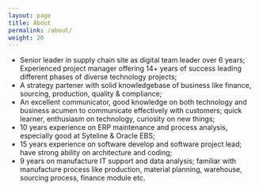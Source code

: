 ```yaml
---
layout: page
title: About
permalink: /about/
weight: 20
---
```


- Senior leader in supply chain site as digital team leader over 6 years; Experienced project manager offering 14+ years of success leading different phases of diverse technology projects;  
- A strategy partener with solid knowledgebase of business like finance, sourcing, production, quality & compliance;  
- An excellent communicator, good knowledge on both technology and business acumen to communicate effectively with customers; quick learner, enthusiasm on technology, curiosity on new things;  
- 10 years experience on ERP maintenance and process analysis, especially good at Syteline & Oracle EBS;  
- 15 years experience on software develop and software project lead; have strong ability on architecture and coding;  
- 9 years on manufacture IT support and data analysis; familiar with manufacture process like production, material planning, warehouse, sourcing process, finance module etc.
